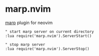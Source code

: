 # marp.nvim

[marp](https://marp.app/) plugin for neovim

```vim
" start marp server on current directory
:lua require('marp.nvim').ServerStart()

" stop marp server
:lua require('marp.nvim').ServerStop()
```
